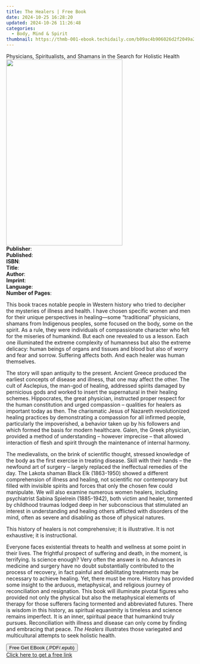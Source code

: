 ```yaml
---
title: The Healers | Free Book
date: 2024-10-25 16:28:20
updated: 2024-10-26 11:26:48
categories:
  - Body, Mind & Spirit
thumbnail: https://thmb-001-ebook.techidaily.com/b09ac4b906026d2f2049a264005988dd412486c2027e1e0af56677c69542c558.jpg
---
```

<main id="book-container">
  <div class="flex flex-col">
    <div class="book-brief flex-1 py-6 px-4 sm:p-6 md:py-10 md:px-8">
      <!-- brief-->
      <div class="book-brief-main">
        Physicians, Spiritualists, and Shamans in the Search for Holistic Health
      </div>
    </div>
    <div
      class="book-meta-info flex-1 grid gap-4 col-start-1 col-end-3 row-start-1 sm:mb-6 sm:grid-cols-4 lg:gap-6 lg:col-start-2 lg:row-end-6 lg:row-span-6 lg:mb-0"
    >
      <div
        class="book-meta-info-left place-content-center mt-4 p-4 text-sm leading-6 col-start-2 col-span-2 dark:text-slate-400"
      >
        <img
          class="w-full h-500 object-cover rounded-lg sm:h-255 sm:col-span-2 lg:col-span-full"
          src="https://img-001-ebook.techidaily.com/df23c401d81a4d8c3e8bf9557dbc37859e97a36adfabc88721c15153a5ed5a2e.jpg"
          alt=""
          width="312"
          height="500"
        />
      </div>
      <div
        class="book-meta-info-right mt-2 col-start-1 row-start-2 col-span-3 self-center"
      >
        <!-- meta data  -->
        <div class="flex flex-col px-4 md:px-8">
          <div class="flex-1">
            <strong>Publisher</strong>:<span class="px-2"></span>
          </div>
          <div class="flex-1">
            <strong>Published</strong>:<span class="px-2"></span>
          </div>
          <div class="flex-1">
            <strong>ISBN</strong>:<span class="px-2"></span>
          </div>
          <div class="flex-1">
            <strong>Title</strong>:<span class="px-2"></span>
          </div>
          <div class="flex-1">
            <strong>Author</strong>:<span class="px-2"></span>
          </div>
          <div class="flex-1">
            <strong>Imprint</strong>:<span class="px-2"></span>
          </div>
          <div class="flex-1">
            <strong>Language</strong>:<span class="px-2"></span>
          </div>
          <div class="flex-1">
            <strong>Number of Pages</strong>:<span class="px-2"></span>
          </div>
        </div>
      </div>
    </div>
    <div class="book-description flex-1 py-6 px-4 sm:p-6 md:py-10 md:px-8">
      <div class="book-description-main">
        <div accordion-content="" id="description">
          <p>
            This book traces notable people in Western history who tried to
            decipher the mysteries of illness and health. I have chosen specific
            women and men for their unique perspectives in healing—some
            “traditional” physicians, shamans from Indigenous peoples, some
            focused on the body, some on the spirit. As a rule, they were
            individuals of compassionate character who felt for the miseries of
            humankind. But each one revealed to us a lesson. Each one
            illuminated the extreme complexity of humanness but also the extreme
            delicacy: human beings of organs and tissues and blood but also of
            worry and fear and sorrow. Suffering affects both. And each healer
            was human themselves.
          </p>
          <p></p>
          <p>
            The story will span antiquity to the present. Ancient Greece
            produced the earliest concepts of disease and illness, that one may
            affect the other. The cult of Asclepius, the man-god of healing,
            addressed spirits damaged by pernicious gods and worked to insert
            the supernatural in their healing schemes. Hippocrates, the great
            physician, instructed proper respect for the human constitution and
            urged compassion – qualities for healers as important today as then.
            The charismatic Jesus of Nazareth revolutionized healing practices
            by demonstrating a compassion for all infirmed people, particularly
            the impoverished, a behavior taken up by his followers and which
            formed the basis for modern healthcare. Galen, the Greek physician,
            provided a method of understanding – however imprecise – that
            allowed interaction of flesh and spirit through the maintenance of
            internal harmony.
          </p>
          <p></p>
          <p>
            The medievalists, on the brink of scientific thought, stressed
            knowledge of the body as the first exercise in treating disease.
            Skill with their hands – the newfound art of surgery – largely
            replaced the ineffectual remedies of the day. The Lakota shaman
            Black Elk (1863-1950) showed a different comprehension of illness
            and healing, not scientific nor contemporary but filled with
            invisible spirits and forces that only the chosen few could
            manipulate. We will also examine numerous women healers, including
            psychiatrist Sabina Spielrein (1885-1942), both victim and healer,
            tormented by childhood traumas lodged deep in her subconscious that
            stimulated an interest in understanding and healing others afflicted
            with disorders of the mind, often as severe and disabling as those
            of physical natures.
          </p>
          <p></p>
          <p>
            This history of healers is not comprehensive; it is illustrative. It
            is not exhaustive; it is instructional.
          </p>
          <p></p>
          <p>
            <span
              >Everyone faces existential threats to health and wellness at some
              point in their lives. The frightful prospect of suffering and
              death, in the moment, is terrifying. Is science enough? Very often
              the answer is no. Advances in medicine and surgery have no doubt
              substantially contributed to the process of recovery, in fact
              painful and debilitating treatments may be necessary to achieve
              healing. Yet, there must be more. History has provided some
              insight to the arduous, metaphysical, and religious journey of
              reconciliation and resignation. This book will illuminate pivotal
              figures who provided not only the physical but also the
              metaphysical elements of therapy for those sufferers facing
              tormented and abbreviated futures. There is wisdom in this
              history, as spiritual equanimity is timeless and science remains
              imperfect. It is an inner, spiritual peace that humankind truly
              pursues. Reconciliation with illness and disease can only come by
              finding and embracing that peace. <i>The Healers </i>illustrates
              those variegated and multicultural attempts to seek holistic
              health.
            </span>
          </p>
        </div>
        <div class="accordion-fader"></div>
      </div>
    </div>
    <div class="book-excerpts flex-1 py-6 px-4 sm:p-6 md:py-10 md:px-8"></div>
    <div
      class="book-about-author flex-1 py-6 px-4 sm:p-6 md:py-10 md:px-8"
    ></div>
    <div class="book-free-get flex-1 py-6 px-4 sm:p-6 md:py-10 md:px-8">
      <button
        id="btn-free-get"
        class="bg-blue-500 hover:bg-blue-700 text-white font-bold py-2 px-4 rounded"
      >
        Free Get EBook (.PDF/.epub)
      </button>
      <div id="countdown-display" class="px-2 text-lg mt-2"></div>
      <a
        id="free-link"
        class="hidden bg-blue-500 hover:bg-blue-700 text-white font-bold py-2 px-4 rounded"
        href="https://www.ebooks.com/en-us/book/211447020/the-healers/thomas-s-helling/"
        target="_blank"
        >Click here to get a free link</a
      >
    </div>
    <script>
      let countdownTime = 0;
      let countdownInterval = null;
      document
        .getElementById('btn-free-get')
        .addEventListener('click', startCountdown);
      function startCountdown() {
        countdownTime = new Date().getTime() + 60000 * 3;
        countdownInterval = setInterval(updateCountdown, 1000);
        document.getElementById('btn-free-get').disabled = true;
        document
          .getElementById('btn-free-get')
          .classList.add('bg-gray-500', 'cursor-not-allowed');
      }
      function updateCountdown() {
        let currentTime = new Date().getTime();
        let timeLeft = countdownTime - currentTime;
        let secondsLeft = Math.floor(timeLeft / 1000);
        document.getElementById('countdown-display').innerHTML =
          `Remaining time: ${secondsLeft} seconds.`;
        if (secondsLeft <= 0) {
          clearInterval(countdownInterval);
          document.getElementById('btn-free-get').classList.add('hidden');
          document.getElementById('free-link').classList.remove('hidden');
          document.getElementById('countdown-display').innerHTML = '';
        }
      }
    </script>
  </div>
</main>
